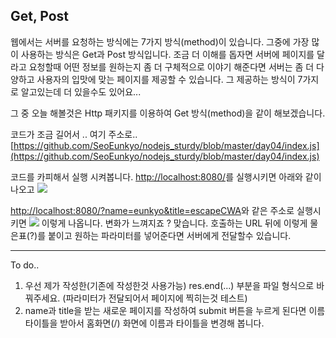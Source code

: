 ﻿## Get, Post 
웹에서는 서버를 요청하는 방식에는 7가지 방식(method)이 있습니다. 그중에 가장 많이 사용하는 방식은 Get과 Post 방식입니다. 
 조금 더 이해를 돕자면 서버에 페이지를 달라고 요청할때 어떤 정보를 원하는지 좀 더 구체적으로 이야기 해준다면 서버는 좀 더 다양하고 사용자의 입맛에 맞는 페이지를 제공할 수 있습니다. 
그 제공하는 방식이 7가지로 알고있는데 더 있을수도 있어요...

그 중 오늘 해볼것은 Http 패키지를 이용하여 Get 방식(method)을 같이 해보겠습니다.  

코드가 조금 길어서 .. 여기 주소로.. 
[https://github.com/SeoEunkyo/nodejs_sturdy/blob/master/day04/index.js](https://github.com/SeoEunkyo/nodejs_sturdy/blob/master/day04/index.js)

코드를 카피해서 실행 시켜봅니다. 
[http://localhost:8080/](http://localhost:8080/)를 실행시키면 아래와 같이 나오고
![](https://github.com/SeoEunkyo/nodejs_sturdy/edit/master/day04/get1.png)

[http://localhost:8080/?name=eunkyo&title=escapeCWA](http://localhost:8080/?name=eunkyo&title=escapeCWA)와 같은 주소로 실행시키면
![](https://github.com/SeoEunkyo/nodejs_sturdy/edit/master/day04/get2.png)
이렇게 나옵니다. 변화가 느껴지죠 ?  맞습니다. 호출하는 URL 뒤에 이렇게 물은표(?)를 붙이고 원하는 파라미터를 넣어준다면 서버에게 전달할수 있습니다. 

--------
To do.. 
1. 우선 제가 작성한(기존에 작성한것 사용가능) res.end(...) 부분을 파일 형식으로 바꿔주세요. (파라미터가 전달되어서 페이지에 찍히는것 테스트)
2.  name과 title을 받는 새로운 페이지를 작성하여 submit 버튼을 누르게 된다면  이름 타이틀을 받아서 홈화면(/) 화면에 이름과 타이틀을 변경해 봅니다. 

